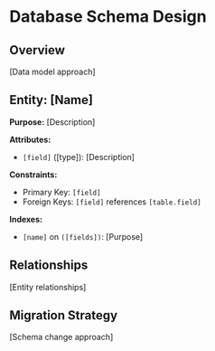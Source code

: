 # Database Schema Design

## Overview
[Data model approach]

## Entity: [Name]
**Purpose:** [Description]

**Attributes:**
- `[field]` ([type]): [Description]

**Constraints:**
- Primary Key: `[field]`
- Foreign Keys: `[field]` references `[table.field]`

**Indexes:**
- `[name]` on `([fields])`: [Purpose]

## Relationships
[Entity relationships]

## Migration Strategy
[Schema change approach]